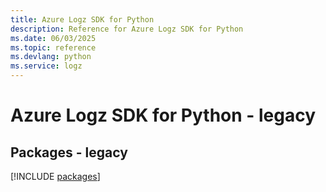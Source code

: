 ```yaml
---
title: Azure Logz SDK for Python
description: Reference for Azure Logz SDK for Python
ms.date: 06/03/2025
ms.topic: reference
ms.devlang: python
ms.service: logz
---
```

# Azure Logz SDK for Python - legacy
## Packages - legacy
[!INCLUDE [packages](logz-index.md)]